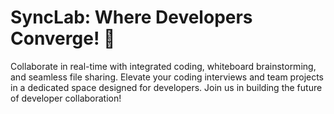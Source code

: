 # SyncLab: Where Developers Converge! 🚀 
Collaborate in real-time with integrated coding, whiteboard brainstorming, and seamless file sharing. Elevate your coding interviews and team projects in a dedicated space designed for developers. Join us in building the future of developer collaboration!
